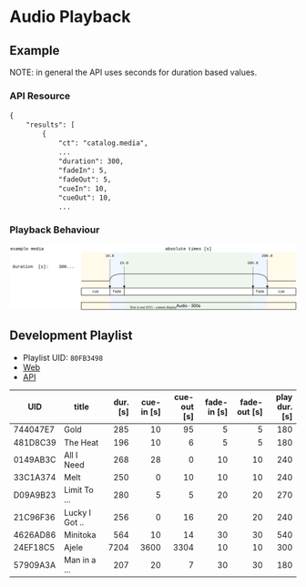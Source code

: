 # Audio Playback


## Example

NOTE: in general the API uses seconds for duration based values.

### API Resource

```text
{
    "results": [
        {
            "ct": "catalog.media",
            ...
            "duration": 300,
            "fadeIn": 5,
            "fadeOut": 5,
            "cueIn": 10,
            "cueOut": 10,
            ...
```

### Playback Behaviour

![fade and queue](../diagrams/audio/cue-and-fade.drawio.svg)


## Development Playlist

- Playlist UID: `80FB3498`
- [Web](https://next.openbroadcast.ch/discover/playlists/80FB3498/)
- [API](https://next.openbroadcast.ch/api/v1/catalog/media/?limit=16&offset=0&ordering=&obj_key=catalog.playlist:80FB3498)

| UID       | title          | dur. [s] |  cue-in [s] |  cue-out [s] | fade-in [s] |  fade-out [s] | play dur. [s] |
|-----------|----------------|---------:|------------:|-------------:|------------:|--------------:|--------------:|
| 744047E7  | Gold           |      285 |          10 |           95 |           5 |             5 |           180 |
| 481D8C39	 | The Heat       |      196 |          10 |            6 |           5 |             5 |           180 |
| 0149AB3C	 | All I Need     |      268 |          28 |            0 |          10 |            10 |           240 |
| 33C1A374  | Melt           |      250 |           0 |           10 |          10 |            10 |           240 |
| D09A9B23	 | Limit To ...   |      280 |           5 |            5 |          20 |            20 |           270 |
| 21C96F36  | Lucky I Got .. |      256 |           0 |           16 |          20 |            20 |           240 |
| 4626AD86  | Minitoka       |      564 |          10 |           14 |          30 |            30 |           540 |
| 24EF18C5  | Ajele          |     7204 |        3600 |         3304 |          10 |            10 |           300 |
| 57909A3A  | Man in a ...   |      207 |          20 |            7 |          30 |            30 |           180 |